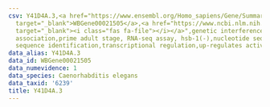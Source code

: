 ```yaml
---
csv: Y41D4A.3,<a href="https://www.ensembl.org/Homo_sapiens/Gene/Summary?db=core;g=WBGene00021505"
  target="_blank">WBGene00021505</a>,<a href="https://www.ncbi.nlm.nih.gov/pubmed/30894454"
  target="_blank"><i class="fas fa-file"></i></a>",genetic interference,functional
  association,prime adult stage, RNA-seq assay, hsb-1(-),nucleotide sequence identification,nucleotide
  sequence identification,transcriptional regulation,up-regulates activity
data_alias: Y41D4A.3
data_id: WBGene00021505
data_numevidence: 1
data_species: Caenorhabditis elegans
data_taxid: '6239'
title: Y41D4A.3
---
```

